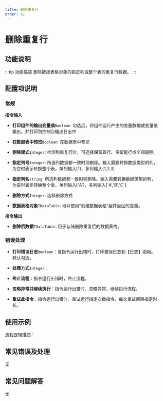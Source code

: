 ```yaml
---
title: 删除重复行
order: 12
---
```


# 删除重复行

## 功能说明

:::tip 功能描述
删除数据表格对象的指定列或整个表的重复行数据。
:::

## 配置项说明

### 常规

**指令输入**

- **打印组件的输出变量值**`Boolean`: 勾选后，将组件运行产生的变量数据或变量值输出，并打印到控制台输出日志中

- **在数据表中预览**`Boolean`: 在数据表中预览

- **删除模式**`Integer`: 检测到重复行时，可选择保留首行、保留尾行或全部删除。

- **指定列号**`Integer`: 所选列数据都一致时则删除。输入需要转换数据类型的列，为空时表示转换整个表，单列输入[1]，多列输入[1,2,3]

- **指定列名**`string`: 所选列数据都一致时则删除。输入需要转换数据类型的列，为空时表示转换整个表，单列输入['A']，多列输入['A','B','C']

- **删除方式**`Integer`: 选择删除方式

- **数据表格对象**`TDataTable`: 可以使用“创建数据表格”组件返回的变量。


**指令输出**

- **删除后数据**`TDataTable`: 用于存储删除重复后的数据表格。

### 错误处理

- **打印错误日志**`Boolean`：当指令运行出错时，打印错误日志到【日志】面板。默认勾选。

- **处理方式**`Integer`：

 - **终止流程**：指令运行出错时，终止流程。

 - **忽略异常并继续执行**：指令运行出错时，忽略异常，继续执行流程。

 - **重试此指令**：指令运行出错时，重试运行指定次数指令，每次重试间隔指定时长。

## 使用示例

流程逻辑描述：

## 常见错误及处理

无

## 常见问题解答

无

